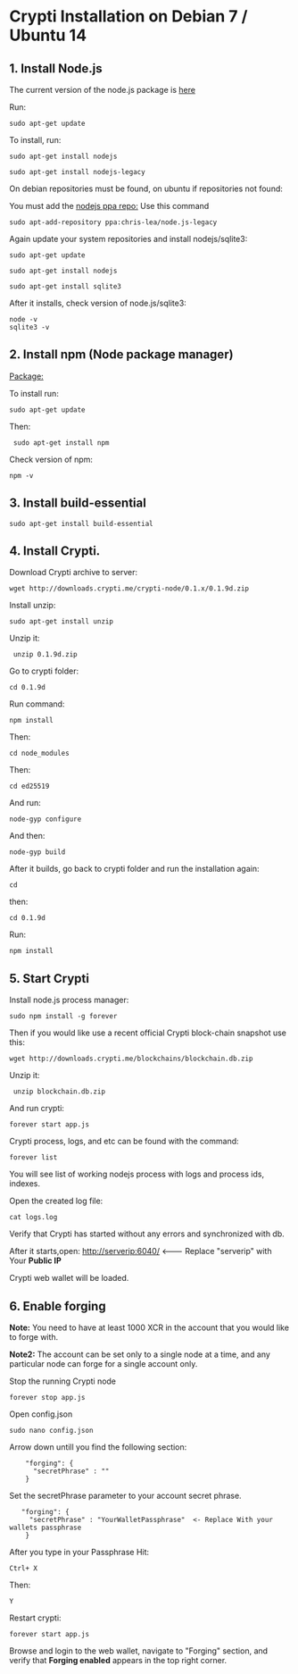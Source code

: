# Crypti Installation on Debian 7 / Ubuntu 14

## 1. Install Node.js

The current version of the node.js package is [here](https://packages.debian.org/ru/wheezy-backports/nodejs)

Run: 

    sudo apt-get update

To install, run:

    sudo apt-get install nodejs

    sudo apt-get install nodejs-legacy

On debian repositories must be found, on ubuntu if repositories not found:

You must add the [nodejs ppa repo:](https://launchpad.net/~chris-lea/+archive/ubuntu/node.js-legacy)
Use this command

    sudo apt-add-repository ppa:chris-lea/node.js-legacy

Again update your system repositories and install nodejs/sqlite3:

    sudo apt-get update

    sudo apt-get install nodejs
    
    sudo apt-get install sqlite3

After it installs, check version of node.js/sqlite3:

    node -v
    sqlite3 -v

## 2. Install npm (Node package manager)

[Package:](https://packages.debian.org/unstable/main/npm)

To install run:

    sudo apt-get update
    
Then:
   

     sudo apt-get install npm

Check version of npm:

    npm -v

## 3.  Install build-essential

    sudo apt-get install build-essential

## 4. Install Crypti.

Download Crypti archive to server:

    wget http://downloads.crypti.me/crypti-node/0.1.x/0.1.9d.zip

Install unzip:

    sudo apt-get install unzip

Unzip it:
   

     unzip 0.1.9d.zip

Go to crypti folder:

    cd 0.1.9d

Run command:

    npm install

Then:

    cd node_modules


Then:

    cd ed25519

And run:

    node-gyp configure

And then:

    node-gyp build

After it builds, go back to crypti folder and run the installation again:

    cd

then: 

    cd 0.1.9d
Run:

    npm install

## 5. Start Crypti

Install node.js process manager:

    sudo npm install -g forever
    
Then if you would like use a recent official Crypti block-chain snapshot use this:

    wget http://downloads.crypti.me/blockchains/blockchain.db.zip
    
Unzip it:
   

     unzip blockchain.db.zip

And run crypti:

    forever start app.js

Crypti process, logs, and etc can be found with the command:

    forever list

You will see list of working nodejs process with logs and process ids, indexes.

Open the created log file:

    cat logs.log

Verify that Crypti has started without any errors and synchronized with db.

After it starts,open: [http://serverip:6040/](http://serverip:6040/) <--- Replace "serverip" with Your **Public IP**

Crypti web wallet will be loaded.


## 6. Enable forging

**Note:** You need to have at least 1000 XCR in the account that you would like to forge with.

**Note2:** The account can be set only to a single node at a time, and any particular node can forge for a single account only.

Stop the running Crypti node

    forever stop app.js

Open config.json

    sudo nano config.json

Arrow down untill you find the following section:

        "forging": {
          "secretPhrase" : ""
        }

Set the secretPhrase parameter to your account secret phrase.

       "forging": {
         "secretPhrase" : "YourWalletPassphrase"  <- Replace With your wallets passphrase
        }
After you type in your Passphrase Hit:

    Ctrl+ X
Then: 

    Y 

Restart crypti:

    forever start app.js

Browse and login to the web wallet, navigate to "Forging" section, and verify that **Forging enabled** appears
in the top right corner.
